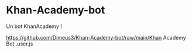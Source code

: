 # Khan-Academy-bot
Un bot KhanAcademy !

https://github.com/Dimeus3/Khan-Academy-bot/raw/main/Khan Academy Bot .user.js

